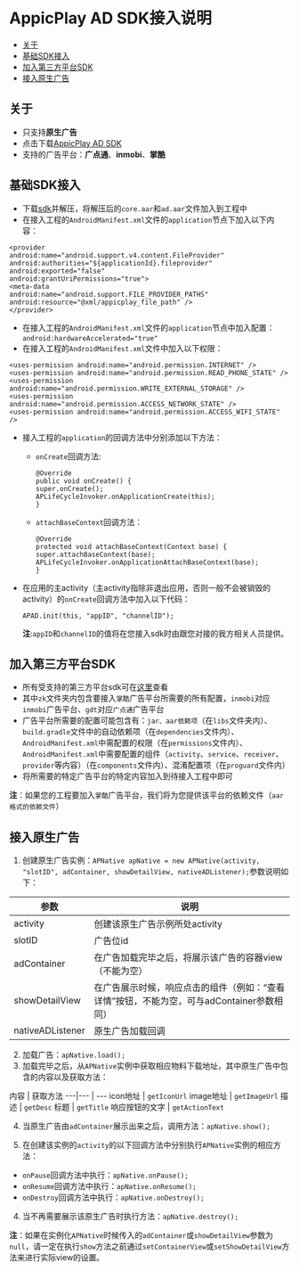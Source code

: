 # AppicPlay AD SDK接入说明

* [关于](#start)
* [基础SDK接入](#step1)
* [加入第三方平台SDK](#step2)
* [接入原生广告](#step3)

## <a name="start">关于</a>

* 只支持**原生广告**
* 点击下载[AppicPlay AD SDK](https://github.com/KATracking/KATrackingAd/blob/master/AppicPlayAD_Android/AppicPlaySDK.zip)
* 支持的广告平台：**广点通**、**inmobi**、**掌酷**

## <a name="step1">基础SDK接入</a>

* 下载[sdk](https://github.com/KATracking/KATrackingAd/blob/master/AppicPlayAD_Android/AppicPlaySDK.zip)并解压，将解压后的`core.aar`和`ad.aar`文件加入到工程中
* 在接入工程的`AndroidManifest.xml`文件的`application`节点下加入以下内容：  
```
<provider
android:name="android.support.v4.content.FileProvider"
android:authorities="${applicationId}.fileprovider"
android:exported="false"
android:grantUriPermissions="true">
<meta-data
android:name="android.support.FILE_PROVIDER_PATHS"
android:resource="@xml/appicplay_file_path" />
</provider>
```
* 在接入工程的`AndroidManifest.xml`文件的`application`节点中加入配置：`android:hardwareAccelerated="true"`
* 在接入工程的`AndroidManifest.xml`文件中加入以下权限：
```
<uses-permission android:name="android.permission.INTERNET" />
<uses-permission android:name="android.permission.READ_PHONE_STATE" />
<uses-permission android:name="android.permission.WRITE_EXTERNAL_STORAGE" />
<uses-permission android:name="android.permission.ACCESS_NETWORK_STATE" />
<uses-permission android:name="android.permission.ACCESS_WIFI_STATE" />
```

* 接入工程的`application`的回调方法中分别添加以下方法：
    * `onCreate`回调方法:
        ```
        @Override
        public void onCreate() {
        super.onCreate();
        APLifeCycleInvoker.onApplicationCreate(this);
        }
        ```
    * `attachBaseContext`回调方法：
        ```
        @Override
        protected void attachBaseContext(Context base) {
        super.attachBaseContext(base);
        APLifeCycleInvoker.onApplicationAttachBaseContext(base);
        }
        ```

* 在应用的主activity（主activity指除非退出应用，否则一般不会被销毁的activity）的`onCreate`回调方法中加入以下代码：
    ```
    APAD.init(this, "appID", "channelID");
    ```
    **注**:`appID`和`channelID`的值将在您接入sdk时由跟您对接的我方相关人员提供。

## <a name="step2">加入第三方平台SDK</a>

* 所有受支持的第三方平台sdk可在[这里](https://github.com/KATracking/KATrackingAd/tree/master/AppicPlayAD_Android/ThirdParyADLibs)查看
* 其中`zk`文件夹内包含要接入`掌酷`广告平台所需要的所有配置，`inmobi`对应`inmobi`广告平台、`gdt`对应`广点通`广告平台
* 广告平台所需要的配置可能包含有：`jar、aar依赖项`（在`libs`文件夹内）、`build.gradle`文件中的自动依赖项（在`dependencies`文件内）、`AndroidManifest.xml`中需配置的权限（在`permissions`文件内）、`AndroidManifest.xml`中需要配置的组件（`activity`、`service`、`receiver`、`provider`等内容）（在`components`文件内）、混淆配置项（在`proguard`文件内）
* 将所需要的特定广告平台的特定内容加入到待接入工程中即可

**注**：如果您的工程要加入`掌酷`广告平台，我们将为您提供该平台的依赖文件（`aar格式的依赖文件`）

## <a name="step3">接入原生广告</a>

1. 创建原生广告实例：`APNative apNative = new APNative(activity, "slotID", adContainer, showDetailView, nativeADListener);`参数说明如下： 

参数    |   说明
--- |   ---
activity    |   创建该原生广告示例所处activity
slotID  |   广告位id
adContainer |   在广告加载完毕之后，将展示该广告的容器view（不能为空）
showDetailView  |   在广告展示时候，响应点击的组件（例如：“查看详情”按钮，不能为空，可与adContainer参数相同）
nativeADListener    |   原生广告加载回调

2. 加载广告：`apNative.load();`
3. 加载完毕之后，从`APNative`实例中获取相应物料下载地址，其中原生广告中包含的内容以及获取方法：

内容 | 获取方法 
---|--- | ---
icon地址    | `getIconUrl`
image地址   | `getImageUrl`
描述    |   `getDesc`
标题    |   `getTitle`
响应按钮的文字  |   `getActionText`

4. 当原生广告由`adContainer`展示出来之后，调用方法：`apNative.show();`

3. 在创建该实例的`activity`的以下回调方法中分别执行`APNative`实例的相应方法：
* `onPause`回调方法中执行：`apNative.onPause();`
* `onResume`回调方法中执行：`apNative.onResume();`
* `onDestroy`回调方法中执行：`apNative.onDestroy();`
4. 当不再需要展示该原生广告时执行方法：`apNative.destroy();`

**注**：如果在实例化`APNative`时候传入的`adContainer`或`showDetailView`参数为`null`，请一定在执行`show`方法之前通过`setContainerView`或`setShowDetailView`方法来进行实际view的设置。
